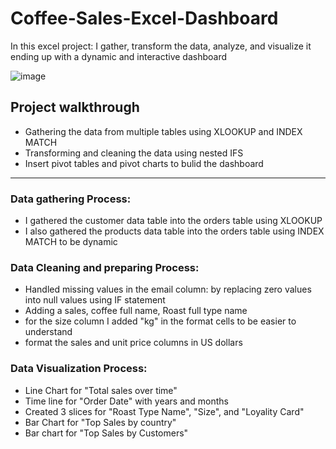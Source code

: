 # Coffee-Sales-Excel-Dashboard
In this excel project: I gather, transform the data, analyze, and visualize it ending up with a dynamic and interactive dashboard

![image](https://github.com/salmaH4/Sales-Excel-Dashboard-for-Coffee-Orders/assets/110805003/22a33292-48f4-4052-b544-bc54d8a3b84a)


## Project walkthrough
- Gathering the data from multiple tables using XLOOKUP and INDEX MATCH
- Transforming and cleaning the data using nested IFS
- Insert pivot tables and pivot charts to bulid the dashboard
___

### Data gathering Process:
- I gathered the customer data table into the orders table using XLOOKUP
- I also gathered the products data table into the orders table using INDEX MATCH to be dynamic

### Data Cleaning and preparing Process:
- Handled missing values in the email column: by replacing zero values into null values using IF statement
- Adding a sales, coffee full name, Roast full type name
- for the size column I added "kg" in the format cells to be easier to understand
- format the sales and unit price columns in US dollars

### Data Visualization Process:
- Line Chart for "Total sales over time"
- Time line for "Order Date" with years and months
- Created 3 slices for "Roast Type Name", "Size", and "Loyality Card"
- Bar Chart for "Top Sales by country"
- Bar chart for "Top Sales by Customers"


